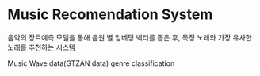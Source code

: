 # Music Recomendation System

음악의 장르예측 모델을 통해 음원 별 임베딩 벡터를 뽑은 후, 특정 노래와 가장 유사한 노래를 추천하는 시스템

Music Wave data(GTZAN data) genre classification
